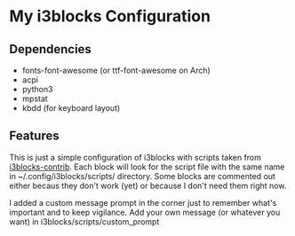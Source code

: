 # My i3blocks Configuration

## Dependencies
* fonts-font-awesome (or ttf-font-awesome on Arch)
* acpi
* python3
* mpstat
* kbdd (for keyboard layout)

## Features
This is just a simple configuration of i3blocks with scripts taken from 
[i3blocks-contrib](https://github.com/vivien/i3blocks-contrib). Each block will look
for the script file with the same name in ~/.config/i3blocks/scripts/ directory. 
Some blocks are commented out either becaus they don't work (yet) or because I
don't need them right now.

I added a custom message prompt in the corner just to remember what's important
and to keep vigilance. Add your own message (or whatever you want) in
i3blocks/scripts/custom_prompt
